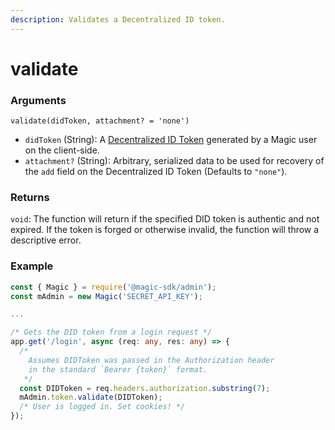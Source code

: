 ```yaml
---
description: Validates a Decentralized ID token.
---
```


# validate

### Arguments

`validate(didToken, attachment? = 'none')`

* `didToken` \(String\): A [Decentralized ID Token](../../../../tutorials/decentralized-id.md) generated by a Magic user on the client-side.
* `attachment?` \(String\): Arbitrary, serialized data to be used for recovery of the `add` field on the Decentralized ID Token \(Defaults to `"none"`\).

### Returns

`void`: The function will return if the specified DID token is authentic and not expired. If the token is forged or otherwise invalid, the function will throw a descriptive error.

### Example

```typescript
const { Magic } = require('@magic-sdk/admin');
const mAdmin = new Magic('SECRET_API_KEY');

...

/* Gets the DID token from a login request */
app.get('/login', async (req: any, res: any) => {
  /*
    Assumes DIDToken was passed in the Authorization header
    in the standard `Bearer {token}` format.
   */
  const DIDToken = req.headers.authorization.substring(7);
  mAdmin.token.validate(DIDToken);
  /* User is logged in. Set cookies! */
});

```

